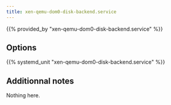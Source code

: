 ```yaml
---
title: xen-qemu-dom0-disk-backend.service
---
```


{{% provided_by "xen-qemu-dom0-disk-backend.service" %}}

## Options

{{% systemd_unit "xen-qemu-dom0-disk-backend.service" %}}

## Additionnal notes

Nothing here.